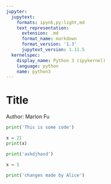 ```yaml
---
jupyter:
  jupytext:
    formats: ipynb,py:light,md
    text_representation:
      extension: .md
      format_name: markdown
      format_version: '1.3'
      jupytext_version: 1.11.5
  kernelspec:
    display_name: Python 3 (ipykernel)
    language: python
    name: python3
---
```


# Title


Author: Marlon Fu

```python
print('This is some code')
```

```python
x = 21
print(x)
```


```python
print('askdjhasd')
```


```python
x = 1
```

```python
print('changes made by Alice')
```
